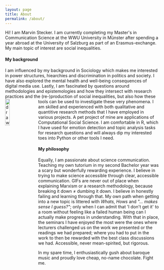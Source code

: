 ```yaml
---
layout: page
title: About
permalink: /about/
---
```


Hi! I am Marvin Stecker. I am currently completing my Master's in Communication Science at the WWU University in Münster after spending a year abroad at the University of Salzburg as part of an Erasmus-exchange. My main topic of interest are social inequalities.  
<h4>My background</h4>
I am influenced by my background in Sociology which makes me interested in power structures, hiearchies and discrimination in politics and society. I have also explored the mental health and well-being consequences of digital media use. Lastly, I am fascinated by questions around methodologies and epistemologies and how they intersect with research practices and the (re-)production of social inequalities, but also how these tools can be used to investigate these very phenomena.   
  
<img src="https://media.giphy.com/media/BgBf6pW9qOgQU/giphy.gif" alt="drawing" align="left" width="15%" style="padding-right: 1%; min-width: 100px"/> 
I am skilled and experienced with both qualitative and quantitive research methods that I have employed in various projects. A pet project of mine are applications of Computational Social Science. I am comfortable in R, which I have used for emotion detection and topic analysis tasks for research questions and will always dip my interested toes into Python or other tools I need.

<h4>My philosophy</h4>
Equally, I am passionate about science communication. Teaching my own tutorium in my second Bachelor year was a scary but wonderfully rewarding experience. I believe in trying to make science accessible through clear, accessible communication. GIFs are never out of place when explaining Marxism or a research methodology, because breaking it down ≠ dumbing it down.  
I believe in honestly failing and learning through that. My own path when getting into a new topic is littered with <i>Whats, Hows</i> and <i>"... makes sense I guess?"</i>; only when I can admit that 'I don't get it' to a room without feeling like a failed human being can I actually make progress in understanding.
With that in place, the seminars I have enjoyed the most were the ones where lecturers challenged us on the work we presented or the readings we had prepared; where you had to put in the work to then be rewarded with the best class discussions we had. Accessible, never mean-spirited, but rigorous.

In my spare time, I enthusiastically gush about baroque music and proudly love cheap, no-name chocolate. Fight me.



[jekyll-organization]: https://github.com/jekyll
